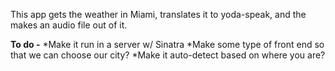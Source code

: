This app gets the weather in Miami, translates it to yoda-speak, and the makes an audio file out of it.

**To do -**
*Make it run in a server w/ Sinatra
*Make some type of front end so that we can choose our city?
*Make it auto-detect based on where you are?
